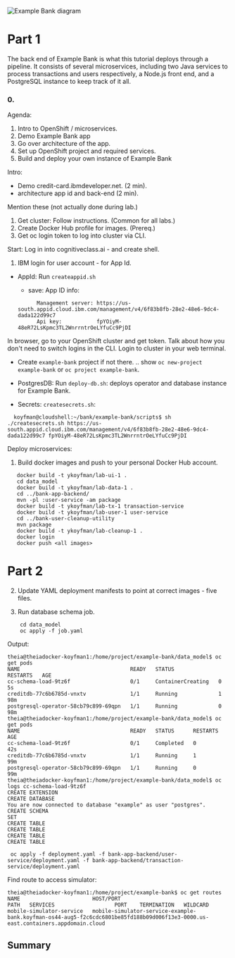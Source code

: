 
![Example Bank diagram](images/pattern-flow-diag.png)


# Part 1

The back end of Example Bank is what this tutorial deploys through a pipeline. It consists of several microservices, including two Java services to process transactions and users respectively, a Node.js front end, and a PostgreSQL instance to keep track of it all.

### 0.

Agenda:

1. Intro to OpenShift / microservices.
2. Demo Example Bank app 
3. Go over architecture of the app.
4. Set up OpenShift project and required services.
5. Build and deploy your own instance of Example Bank

Intro:
- Demo credit-card.ibmdeveloper.net. (2 min).
- architecture app id and back-end (2 min).

Mention these (not actually done during lab.)
1. Get cluster: Follow instructions.  (Common for all labs.)
2. Create Docker Hub profile for images. (Prereq.)
3. Get oc login token to log into cluster via CLI.

Start:
Log in into cognitiveclass.ai - and create shell.

1. IBM login for user account - for App Id.

- AppId: Run `createappid.sh`
  - save: App ID info:

  ```
        Management server: https://us-south.appid.cloud.ibm.com/management/v4/6f83b8fb-28e2-48e6-9dc4-dada122d99c7
        Api key:           fpYOiyM-48eR72LsKpmc3TL2WnrrntrOeLYfuCc9PjDI
    ```

In browser, go to your OpenShift cluster and get token.  Talk about how you don't need to switch logins in the CLI.
Login to cluster in your web terminal.

- Create `example-bank` project if not there. 
 .. show `oc new-project example-bank` or `oc project example-bank`.

- PostgresDB:  Run `deploy-db.sh`: deploys operator and database instance for Example Bank.

- Secrets: `createsecrets.sh`:
```
  koyfman@cloudshell:~/bank/example-bank/scripts$ sh ./createsecrets.sh https://us-south.appid.cloud.ibm.com/management/v4/6f83b8fb-28e2-48e6-9dc4-dada122d99c7 fpYOiyM-48eR72LsKpmc3TL2WnrrntrOeLYfuCc9PjDI
```
Deploy microservices:
1. Build docker images and push to your personal Docker Hub account.

```
   docker build -t ykoyfman/lab-ui-1 .
   cd data_model
   docker build -t ykoyfman/lab-data-1 .
   cd ../bank-app-backend/
   mvn -pl :user-service -am package
   docker build -t ykoyfman/lab-tx-1 transaction-service
   docker build -t ykoyfman/lab-user-1 user-service
   cd ../bank-user-cleanup-utility
   mvn package
   docker build -t ykoyfman/lab-cleanup-1 .
   docker login
   docker push <all images>
```

# Part 2

2. Update YAML deployment manifests to point at correct images - five files.

3. Run database schema job.
```
    cd data_model
    oc apply -f job.yaml
```

Output: 
```
theia@theiadocker-koyfman1:/home/project/example-bank/data_model$ oc get pods
NAME                                   READY   STATUS              RESTARTS   AGE
cc-schema-load-9tz6f                   0/1     ContainerCreating   0          5s
creditdb-77c6b6785d-vnxtv              1/1     Running             1          98m
postgresql-operator-58cb79c899-69qpn   1/1     Running             0          98m
theia@theiadocker-koyfman1:/home/project/example-bank/data_model$ oc get pods
NAME                                   READY   STATUS      RESTARTS   AGE
cc-schema-load-9tz6f                   0/1     Completed   0          42s
creditdb-77c6b6785d-vnxtv              1/1     Running     1          99m
postgresql-operator-58cb79c899-69qpn   1/1     Running     0          99m
theia@theiadocker-koyfman1:/home/project/example-bank/data_model$ oc logs cc-schema-load-9tz6f
CREATE EXTENSION
CREATE DATABASE
You are now connected to database "example" as user "postgres".
CREATE SCHEMA
SET
CREATE TABLE
CREATE TABLE
CREATE TABLE
CREATE TABLE
```
```
 oc apply -f deployment.yaml -f bank-app-backend/user-service/deployment.yaml -f bank-app-backend/transaction-service/deployment.yaml 
```

Find route to access simulator:

```
theia@theiadocker-koyfman1:/home/project/example-bank$ oc get routes
NAME                       HOST/PORT                                                                                                                          PATH   SERVICES                   PORT    TERMINATION   WILDCARD
mobile-simulator-service   mobile-simulator-service-example-bank.koyfman-os44-aug5-f2c6cdc6801be85fd188b09d006f13e3-0000.us-east.containers.appdomain.cloud 
```

## Summary

